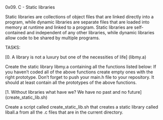 0x09. C - Static libraries

Static libraries are collections of object files that are linked directly into a program, while dynamic libraries are separate files that are loaded into memory at runtime and linked to a program. Static libraries are self-contained and independent of any other libraries, while dynamic libraries allow code to be shared by multiple programs.

TASKS:

[0. A library is not a luxury but one of the necessities of life] (libmy.a)

Create the static library libmy.a containing all the functions listed below:
If you haven’t coded all of the above functions create empty ones with the right prototype.
Don’t forget to push your main.h file to your repository. It should at least contain all the prototypes of the above functions.

[1. Without libraries what have we? We have no past and no future] (create_static_lib.sh)

Create a script called create_static_lib.sh that creates a static library called liball.a from all the .c files that are in the current directory.
